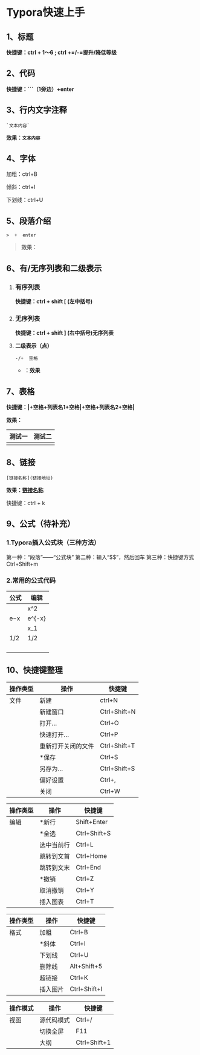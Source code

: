 # Typora快速上手

## **1、标题**

**快捷键：ctrl  +  1～6  ;   ctrl +=/-=提升/降低等级**

## **2、代码**

**快捷键：```（1旁边）+enter**

## **3、行内文字注释**

```
`文本内容`
```

**效果：`文本内容`**

## **4、字体**

加粗：ctrl+B

倾斜：ctrl+I

下划线：ctrl+U

## **5、段落介绍**

```
>  +  enter
```

> **效果：**
>
> 

## **6、有/无序列表和二级表示**

1. ### **有序列表**

   **快捷键：ctrl +  shift   [  (左中括号)**

2. ### **无序列表**

   **快捷键：ctrl +  shift    ] (右中括号)无序列表**

3. **二级表示（点）**

   ```
   -/+  空格
   ```

   - **：效果**

## **7、表格**

**快捷键：|+空格+列表名1+空格|+空格+列表名2+空格|**

**效果：**

| **测试一** | **测试二** |
| ---------- | ---------- |
|            |            |

## **8、链接**

```
[链接名称](链接地址)
```

**效果：[链接名称](链接地址)**

快捷键：ctrl + k

## **9、公式（待补充）**

### 1.Typora插入公式块（三种方法）

第一种：“段落”——“公式块”
第二种：输入“$$”，然后回车
第三种：快捷键方式 Ctrl+Shift+m

### 2.常用的公式代码

| 公式 | 编辑   |
| ---- | ------ |
|      | x^2    |
| e−x  | e^{-x} |
|      | x_1    |
| 1/2  | 1/2    |
|      |        |
|      |        |
|      |        |
|      |        |



## 10、快捷键整理

| 操作类型 | 操作               | 快捷键       |
| -------- | ------------------ | ------------ |
| 文件     | 新建               | ctrl+N       |
|          | 新建窗口           | Ctrl+Shift+N |
|          | 打开…              | Ctrl+O       |
|          | 快速打开…          | Ctrl+P       |
|          | 重新打开关闭的文件 | Ctrl+Shift+T |
|          | *保存              | Ctrl+S       |
|          | 另存为…            | Ctrl+Shift+S |
|          | 偏好设置           | Ctrl+,       |
|          | 关闭               | Ctrl+W       |

| 操作类型 | 操作       | 快捷键       |
| -------- | ---------- | ------------ |
| 编辑     | *新行      | Shift+Enter  |
|          | *全选      | Ctrl+Shift+S |
|          | 选中当前行 | Ctrl+L       |
|          | 跳转到文首 | Ctrl+Home    |
|          | 跳转到文末 | Ctrl+End     |
|          | *撤销      | Ctrl+Z       |
|          | 取消撤销   | Ctrl+Y       |
|          | 插入图表   | Ctrl+T       |

| 操作类型 | 操作     | 快捷键       |
| -------- | -------- | ------------ |
| 格式     | 加粗     | Ctrl+B       |
|          | *斜体    | Ctrl+I       |
|          | 下划线   | Ctrl+U       |
|          | 删除线   | Alt+Shift+5  |
|          | 超链接   | Ctrl+K       |
|          | 插入图片 | Ctrl+Shift+I |

| 操作模式 | 操作       | 快捷键       |
| -------- | ---------- | ------------ |
| 视图     | 源代码模式 | Ctrl+/       |
|          | 切换全屏   | F11          |
|          | 大纲       | Ctrl+Shift+1 |

